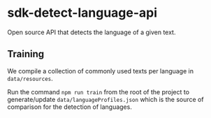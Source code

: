 # sdk-detect-language-api

Open source API that detects the language of a given text.

## Training

We compile a collection of commonly used texts per language in `data/resources`.

Run the command `npm run train` from the root of the project to generate/update `data/languageProfiles.json` which is the source of comparison for the detection of languages.
